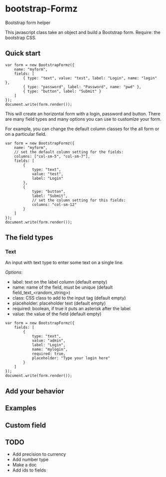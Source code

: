 # bootstrap-Formz
Bootstrap form helper

This javascript class take an object and build a Bootstrap form.
Require: the bootstrap CSS.

## Quick start

```
var form = new BootstrapFormz({
	name: "myform",
	fields: [
		{ type: "text", value: "test", label: "Login", name: "login" },
		{ type: "password", label: "Password", name: "pwd" },
		{ type: "button", label: "Submit" }
	]
});
document.write(form.render());
```
This will create an horizontal form with a login, password and button. There are many field types and many options you can use to customize your form.

For example, you can change the default column classes for the all form or on a particular field.
```
var form = new BootstrapFormz({
	name: "myform",
	// set the default column setting for the fields:
	columns: ["col-sm-5", "col-sm-7"], 
	fields: [
		{
			type: "text",
			value: "test",
			label: "Login"
		},
		{
			type: "button",
			label: "Submit", 
			// set the column setting for this fields:
			columns: "col-sm-12"
		}
	]
});
document.write(form.render());
```

## The field types

### Text

An input with text type to enter some text on a single line.

*Options*:
- label: text on the label column (default empty)
- name: name of the field, must be unique (default field_text_<random_string>)
- class: CSS class to add to the input tag (default empty)
- placeholder: placeholder text (default empty)
- required: boolean, if true it puts an asterisk after the label
- value: the value of the field (default empty)

```
var form = new BootstrapFormz({
	fields: [
		{
			type: "text",
			value: "admin",
			label: "Login",
			name: "mylogin",
			required: true,
			placeholder: "Type your login here"
		}
	]
});
document.write(form.render());
```


## Add your behavior

## Examples

## Custom field

## TODO

- Add precision to currency
- Add number type
- Make a doc
- Add ids to fields
